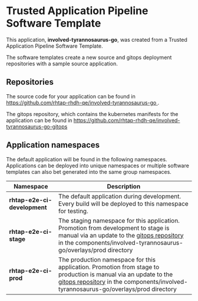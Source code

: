 # Trusted Application Pipeline Software Template

This application, **involved-tyrannosaurus-go**, was created from a Trusted Application Pipeline Software Template.

The software templates create a new source and gitops deployment repositories with a sample source application. 

## Repositories

The source code for your application can be found in [https://github.com/rhtap-rhdh-qe/involved-tyrannosaurus-go ](https://github.com/rhtap-rhdh-qe/involved-tyrannosaurus-go ).
 
The gitops repository, which contains the kubernetes manifests for the application can be found in 
[https://github.com/rhtap-rhdh-qe/involved-tyrannosaurus-go-gitops ](https://github.com/rhtap-rhdh-qe/involved-tyrannosaurus-go-gitops ) 

## Application namespaces 

The default application will be found in the following namespaces. Applications can be deployed into unique namespaces or multiple software templates can also bet generated into the same group namespaces.  

|  Namespace   |  Description   |  
| -------- | -------- |   
| **rhtap-e2e-ci-development** | The default application during development. Every build will be deployed to this namespace for testing. | 
| **rhtap-e2e-ci-stage** | The staging namespace for this application. Promotion from development to stage is manual via an update to the [gitops repository](https://github.com/rhtap-rhdh-qe/involved-tyrannosaurus-go-gitops ) in the components/involved-tyrannosaurus-go/overlays/prod directory |  
| **rhtap-e2e-ci-prod** | The production namespace for this application. Promotion from stage to production is manual via an update to the [gitops repository](https://github.com/rhtap-rhdh-qe/involved-tyrannosaurus-go-gitops ) in the components/involved-tyrannosaurus-go/overlays/prod directory | 